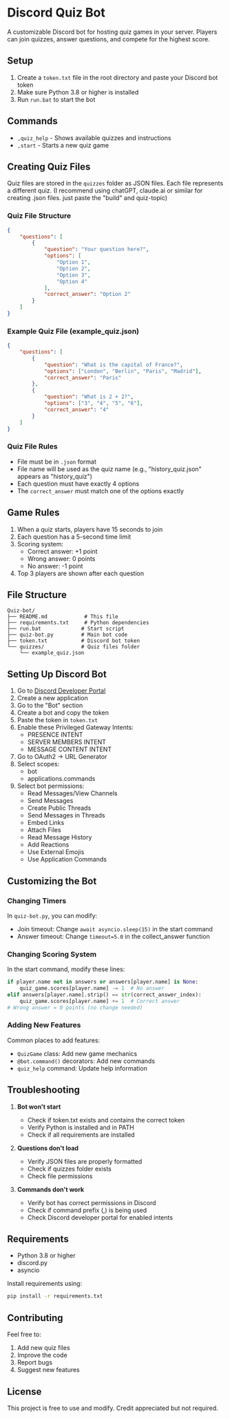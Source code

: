 # Discord Quiz Bot

A customizable Discord bot for hosting quiz games in your server. Players can join quizzes, answer questions, and compete for the highest score.

## Setup

1. Create a `token.txt` file in the root directory and paste your Discord bot token
2. Make sure Python 3.8 or higher is installed
3. Run `run.bat` to start the bot

## Commands

- `,quiz_help` - Shows available quizzes and instructions
- `,start` - Starts a new quiz game

## Creating Quiz Files

Quiz files are stored in the `quizzes` folder as JSON files. Each file represents a different quiz. (I recommend using chatGPT, claude.ai or similar for creating .json files. just paste the "build" and quiz-topic)

### Quiz File Structure
```json
{
    "questions": [
        {
            "question": "Your question here?",
            "options": [
                "Option 1",
                "Option 2",
                "Option 3",
                "Option 4"
            ],
            "correct_answer": "Option 2"
        }
    ]
}
```

### Example Quiz File (example_quiz.json)
```json
{
    "questions": [
        {
            "question": "What is the capital of France?",
            "options": ["London", "Berlin", "Paris", "Madrid"],
            "correct_answer": "Paris"
        },
        {
            "question": "What is 2 + 2?",
            "options": ["3", "4", "5", "6"],
            "correct_answer": "4"
        }
    ]
}
```

### Quiz File Rules
- File must be in `.json` format
- File name will be used as the quiz name (e.g., "history_quiz.json" appears as "history_quiz")
- Each question must have exactly 4 options
- The `correct_answer` must match one of the options exactly

## Game Rules

1. When a quiz starts, players have 15 seconds to join
2. Each question has a 5-second time limit
3. Scoring system:
   - Correct answer: +1 point
   - Wrong answer: 0 points
   - No answer: -1 point
4. Top 3 players are shown after each question

## File Structure

```
Quiz-bot/
├── README.md            # This file
├── requirements.txt     # Python dependencies
├── run.bat             # Start script
├── quiz-bot.py         # Main bot code
├── token.txt           # Discord bot token
└── quizzes/            # Quiz files folder
    └── example_quiz.json
```

## Setting Up Discord Bot

1. Go to [Discord Developer Portal](https://discord.com/developers/applications)
2. Create a new application
3. Go to the "Bot" section
4. Create a bot and copy the token
5. Paste the token in `token.txt`
6. Enable these Privileged Gateway Intents:
   - PRESENCE INTENT
   - SERVER MEMBERS INTENT
   - MESSAGE CONTENT INTENT
7. Go to OAuth2 → URL Generator
8. Select scopes:
   - bot
   - applications.commands
9. Select bot permissions:
   - Read Messages/View Channels
   - Send Messages
   - Create Public Threads
   - Send Messages in Threads
   - Embed Links
   - Attach Files
   - Read Message History
   - Add Reactions
   - Use External Emojis
   - Use Application Commands

## Customizing the Bot

### Changing Timers
In `quiz-bot.py`, you can modify:
- Join timeout: Change `await asyncio.sleep(15)` in the start command
- Answer timeout: Change `timeout=5.0` in the collect_answer function

### Changing Scoring System
In the start command, modify these lines:
```python
if player.name not in answers or answers[player.name] is None:
    quiz_game.scores[player.name] -= 1  # No answer
elif answers[player.name].strip() == str(correct_answer_index):
    quiz_game.scores[player.name] += 1  # Correct answer
# Wrong answer = 0 points (no change needed)
```

### Adding New Features
Common places to add features:
- `QuizGame` class: Add new game mechanics
- `@bot.command()` decorators: Add new commands
- `quiz_help` command: Update help information

## Troubleshooting

1. **Bot won't start**
   - Check if token.txt exists and contains the correct token
   - Verify Python is installed and in PATH
   - Check if all requirements are installed

2. **Questions don't load**
   - Verify JSON files are properly formatted
   - Check if quizzes folder exists
   - Check file permissions

3. **Commands don't work**
   - Verify bot has correct permissions in Discord
   - Check if command prefix (,) is being used
   - Check Discord developer portal for enabled intents

## Requirements

- Python 3.8 or higher
- discord.py
- asyncio

Install requirements using:
```bash
pip install -r requirements.txt
```

## Contributing

Feel free to:
1. Add new quiz files
2. Improve the code
3. Report bugs
4. Suggest new features

## License

This project is free to use and modify. Credit appreciated but not required.
